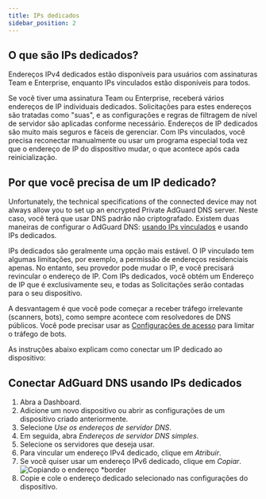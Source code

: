 ```yaml
---
title: IPs dedicados
sidebar_position: 2
---
```


## O que são IPs dedicados?

Endereços IPv4 dedicados estão disponíveis para usuários com assinaturas Team e Enterprise, enquanto IPs vinculados estão disponíveis para todos.

Se você tiver uma assinatura Team ou Enterprise, receberá vários endereços de IP individuais dedicados. Solicitações para estes endereços são tratadas como "suas", e as configurações e regras de filtragem de nível de servidor são aplicadas conforme necessário. Endereços de IP dedicados são muito mais seguros e fáceis de gerenciar. Com IPs vinculados, você precisa reconectar manualmente ou usar um programa especial toda vez que o endereço de IP do dispositivo mudar, o que acontece após cada reinicialização.

## Por que você precisa de um IP dedicado?

Unfortunately, the technical specifications of the connected device may not always allow you to set up an encrypted Private AdGuard DNS server. Neste caso, você terá que usar DNS padrão não criptografado. Existem duas maneiras de configurar o AdGuard DNS: [usando IPs vinculados](/private-dns/connect-devices/other-options/linked-ip.md) e usando IPs dedicados.

IPs dedicados são geralmente uma opção mais estável. O IP vinculado tem algumas limitações, por exemplo, a permissão de endereços residenciais apenas. No entanto, seu provedor pode mudar o IP, e você precisará revincular o endereço de IP. Com IPs dedicados, você obtém um Endereço de IP que é exclusivamente seu, e todas as Solicitações serão contadas para o seu dispositivo.

A desvantagem é que você pode começar a receber tráfego irrelevante (scanners, bots), como sempre acontece com resolvedores de DNS públicos. Você pode precisar usar as [Configurações de acesso](/private-dns/server-and-settings/access.md) para limitar o tráfego de bots.

As instruções abaixo explicam como conectar um IP dedicado ao dispositivo:

## Conectar AdGuard DNS usando IPs dedicados

1. Abra a Dashboard.
2. Adicione um novo dispositivo ou abrir as configurações de um dispositivo criado anteriormente.
3. Selecione _Use os endereços de servidor DNS_.
4. Em seguida, abra _Endereços de servidor DNS simples_.
5. Selecione os servidores que deseja usar.
6. Para vincular um endereço IPv4 dedicado, clique em _Atribuir_.
7. Se você quiser usar um endereço IPv6 dedicado, clique em _Copiar_.
   ![Copiando o endereço \*border](https://cdn.adtidy.org/content/kb/dns/private/new_dns/connect/dedicated_step7.png)
8. Copie e cole o endereço dedicado selecionado nas configurações do dispositivo.
